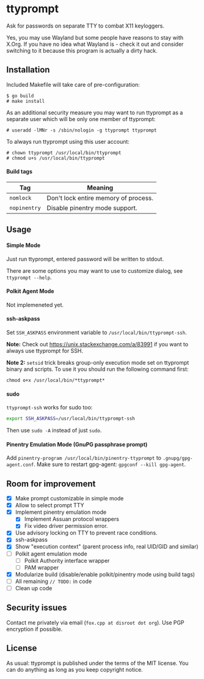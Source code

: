 ttyprompt
==========================

Ask for passwords on separate TTY to combat X11 keyloggers.

Yes, you may use Wayland but some people have reasons to stay with X.Org.
If you have no idea what Wayland is - check it out and consider switching to it
because this program is actually a dirty hack.

Installation
--------------

Included Makefile will take care of pre-configuration:
```
$ go build
# make install
```

As an additional security measure you may want to run ttyprompt as a separate user which will be only one member of ttyprompt:
```
# useradd -lMNr -s /sbin/nologin -g ttyprompt ttyprompt
```
To always run ttyprompt using this user account:
```
# chown ttyprompt /usr/local/bin/ttyprompt
# chmod u+s /usr/local/bin/ttyprompt
```

#### Build tags

| Tag           | Meaning                              |
| ------------- | ------------------------------------ |
| `nomlock`     | Don't lock entire memory of process. |
| `nopinentry`  | Disable pinentry mode support.       |

Usage
--------------

#### Simple Mode

Just run ttyprompt, entered password will be written to stdout.

There are some options you may want to use to customize dialog, see 
`ttyprompt --help`.

#### Polkit Agent Mode 

Not implemeneted yet.

#### ssh-askpass

Set `SSH_ASKPASS` environment variable to `/usr/local/bin/ttyprompt-ssh`.

**Note:** Check out https://unix.stackexchange.com/a/83991 if you want to
always use ttyprompt for SSH.

**Note 2:** `setsid` trick breaks group-only execution mode set on ttyprompt
binary and scripts. To use it you should run the following command first:
```
chmod o+x /usr/local/bin/*ttyprompt*
```

#### sudo

`ttyprompt-ssh` works for sudo too:
```sh
export SSH_ASKPASS=/usr/local/bin/ttyprompt-ssh
```

Then use `sudo -A` instead of just `sudo`.


#### Pinentry Emulation Mode (GnuPG passphrase prompt)

Add `pinentry-program /usr/local/bin/pinentry-ttyprompt` to 
`.gnupg/gpg-agent.conf`. Make sure to restart gpg-agent: 
`gpgconf --kill gpg-agent`.

Room for improvement
----------------------

- [x] Make prompt customizable in simple mode
- [x] Allow to select prompt TTY
- [x] Implement pinentry emulation mode
  - [x] Implement Assuan protocol wrappers
  - [x] Fix video driver permission error.
- [x] Use advisory locking on TTY to prevent race conditions.
- [x] ssh-askpass
- [x] Show "execution context" (parent process info, real UID/GID and similar)
- [ ] Polkit agent emulation mode
  - [ ] Polkit Authority interface wrapper
  - [ ] PAM wrapper
- [x] Modularize build (disable/enable polkit/pinentry mode using build tags)
- [ ] All remaining `// TODO:` in code
- [ ] Clean up code

Security issues
-----------------

Contact me privately via email (`fox.cpp at disroot dot org`). Use PGP
encryption if possible.

License
---------

As usual: ttyprompt is published under the terms of the MIT license. You can do
anything as long as you keep copyright notice.

